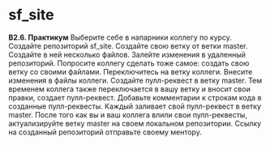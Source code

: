 # sf_site

**B2.6. Практикум**
Выберите себе в напарники коллегу по курсу.
Создайте репозиторий sf_site.
Создайте свою ветку от ветки master.
Создайте в ней несколько файлов.
Залейте изменения в удаленный репозиторий.
Попросите коллегу сделать тоже самое: создать свою ветку со своими файлами.
Переключитесь на ветку коллеги.
Внесите изменения в файлы коллеги.
Создайте пулл-реквест в ветку master.
Тем временем коллега также переключается в вашу ветку и вносит свои правки, создает пулл-реквест.
Добавьте комментарии к строкам кода в созданные пулл-реквесты.
Каждый заливает свой пулл-реквест в ветку master.
После того как вы и ваш коллега влили свои пулл-реквесты, актуализируйте ветку master на своем локальном репозитории.
Ссылку на созданный репозиторий отправьте своему ментору.
